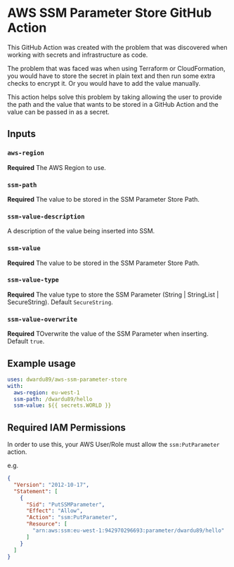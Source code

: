 # AWS SSM Parameter Store GitHub Action

This GitHub Action was created with the problem that was discovered when working with secrets and infrastructure as code.

The problem that was faced was when using Terraform or CloudFormation, you would have to store the secret in plain text and then run some extra checks to encrypt it. Or you would have to add the value manually.

This action helps solve this problem by taking allowing the user to provide the path and the value that wants to be stored in a GitHub Action and the value can be passed in as a secret.

## Inputs

### `aws-region`

**Required** The AWS Region to use.

### `ssm-path`

**Required** The value to be stored in the SSM Parameter Store Path.

### `ssm-value-description`

A description of the value being inserted into SSM.

### `ssm-value`

**Required** The value to be stored in the SSM Parameter Store Path.

### `ssm-value-type`

**Required** The value type to store the SSM Parameter (String | StringList | SecureString). Default `SecureString`.

### `ssm-value-overwrite`

**Required** TOverwrite the value of the SSM Parameter when inserting. Default `true`.

## Example usage

```yaml
uses: dwardu89/aws-ssm-parameter-store
with:
  aws-region: eu-west-1
  ssm-path: /dwardu89/hello
  ssm-value: ${{ secrets.WORLD }}
```

## Required IAM Permissions

In order to use this, your AWS User/Role must allow the `ssm:PutParameter` action.

e.g.

```json
{
  "Version": "2012-10-17",
  "Statement": [
    {
      "Sid": "PutSSMParameter",
      "Effect": "Allow",
      "Action": "ssm:PutParameter",
      "Resource": [
        "arn:aws:ssm:eu-west-1:942970296693:parameter/dwardu89/hello"
      ]
    }
  ]
}
```
